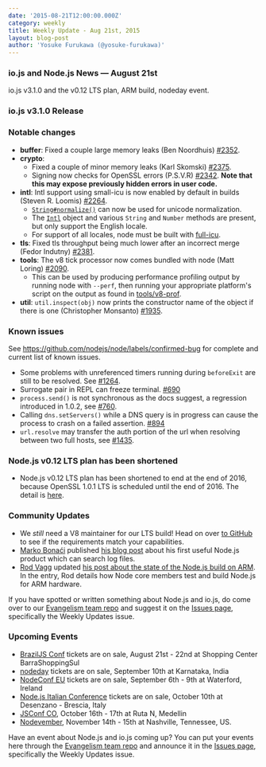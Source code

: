 ```yaml
---
date: '2015-08-21T12:00:00.000Z'
category: weekly
title: Weekly Update - Aug 21st, 2015
layout: blog-post
author: 'Yosuke Furukawa (@yosuke-furukawa)'
---
```


### io.js and Node.js News — August 21st

io.js v3.1.0 and the v0.12 LTS plan, ARM build, nodeday event.

### io.js v3.1.0 Release

### Notable changes

- **buffer**: Fixed a couple large memory leaks (Ben Noordhuis) [#2352](https://github.com/nodejs/node/pull/2352).
- **crypto**:
  - Fixed a couple of minor memory leaks (Karl Skomski) [#2375](https://github.com/nodejs/node/pull/2375).
  - Signing now checks for OpenSSL errors (P.S.V.R) [#2342](https://github.com/nodejs/node/pull/2342). **Note that this may expose previously hidden errors in user code.**
- **intl**: Intl support using small-icu is now enabled by default in builds (Steven R. Loomis) [#2264](https://github.com/nodejs/node/pull/2264).
  - [`String#normalize()`](https://developer.mozilla.org/en-US/docs/Web/JavaScript/Reference/Global_Objects/String/normalize) can now be used for unicode normalization.
  - The [`Intl`](https://developer.mozilla.org/en/docs/Web/JavaScript/Reference/Global_Objects/Intl) object and various `String` and `Number` methods are present, but only support the English locale.
  - For support of all locales, node must be built with [full-icu](https://github.com/nodejs/node#build-with-full-icu-support-all-locales-supported-by-icu).
- **tls**: Fixed tls throughput being much lower after an incorrect merge (Fedor Indutny) [#2381](https://github.com/nodejs/node/pull/2381).
- **tools**: The v8 tick processor now comes bundled with node (Matt Loring) [#2090](https://github.com/nodejs/node/pull/2090).
  - This can be used by producing performance profiling output by running node with `--perf`, then running your appropriate platform's script on the output as found in [tools/v8-prof](https://github.com/nodejs/node/tree/master/tools/v8-prof).
- **util**: `util.inspect(obj)` now prints the constructor name of the object if there is one (Christopher Monsanto) [#1935](https://github.com/nodejs/node/pull/1935).

### Known issues

See https://github.com/nodejs/node/labels/confirmed-bug for complete and current list of known issues.

- Some problems with unreferenced timers running during `beforeExit` are still to be resolved. See [#1264](https://github.com/nodejs/node/issues/1264).
- Surrogate pair in REPL can freeze terminal. [#690](https://github.com/nodejs/node/issues/690)
- `process.send()` is not synchronous as the docs suggest, a regression introduced in 1.0.2, see [#760](https://github.com/nodejs/node/issues/760).
- Calling `dns.setServers()` while a DNS query is in progress can cause the process to crash on a failed assertion. [#894](https://github.com/nodejs/node/issues/894)
- `url.resolve` may transfer the auth portion of the url when resolving between two full hosts, see [#1435](https://github.com/nodejs/node/issues/1435).

### Node.js v0.12 LTS plan has been shortened

- Node.js v0.12 LTS plan has been shortened to end at the end of 2016, because OpenSSL 1.0.1 LTS is scheduled until the end of 2016. The detail is [here](https://github.com/nodejs/LTS/pull/36).

### Community Updates

- We _still_ need a V8 maintainer for our LTS build! Head on over [to GitHub](https://github.com/nodejs/LTS/issues/28) to see if the requirements match your capabilities.
- [Marko Bonaći](https://github.com/mbonaci) published [his blog post](http://blog.sematext.com/2015/07/15/logging-cli-writing-first-node-project/) about his first useful Node.js product which can search log files.
- [Rod Vagg](https://github.com/rvagg) updated [his post about the state of the Node.js build on ARM](https://medium.com/@rvagg/node-js-io-js-state-of-the-build-arm-2f24c18e1ab4). In the entry, Rod details how Node core members test and build Node.js for ARM hardware.

If you have spotted or written something about Node.js and io.js, do come over to our [Evangelism team repo](https://github.com/nodejs/evangelism) and suggest it on the [Issues page](https://github.com/nodejs/evangelism/issues), specifically the Weekly Updates issue.

### Upcoming Events

- [BrazilJS Conf](http://braziljs.com.br/) tickets are on sale, August 21st - 22nd at Shopping Center BarraShoppingSul
- [nodeday](http://nodeday.com/) tickets are on sale, September 10th at Karnataka, India
- [NodeConf EU](http://nodeconf.eu/) tickets are on sale, September 6th - 9th at Waterford, Ireland
- [Node.js Italian Conference](http://nodejsconf.it/) tickets are on sale, October 10th at Desenzano - Brescia, Italy
- [JSConf CO](http://www.jsconf.co/), October 16th - 17th at Ruta N, Medellin
- [Nodevember](http://nodevember.org/), November 14th - 15th at Nashville, Tennessee, US.

Have an event about Node.js and io.js coming up? You can put your events here through the [Evangelism team repo](https://github.com/nodejs/evangelism) and announce it in the [Issues page](https://github.com/nodejs/evangelism/issues), specifically the Weekly Updates issue.
